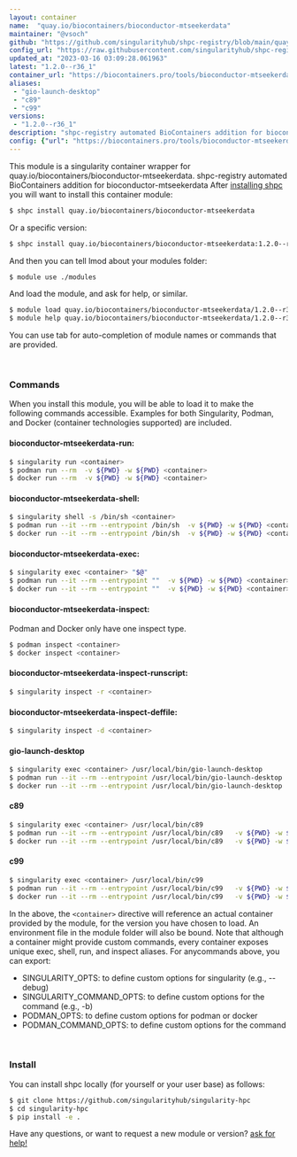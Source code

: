 ```yaml
---
layout: container
name:  "quay.io/biocontainers/bioconductor-mtseekerdata"
maintainer: "@vsoch"
github: "https://github.com/singularityhub/shpc-registry/blob/main/quay.io/biocontainers/bioconductor-mtseekerdata/container.yaml"
config_url: "https://raw.githubusercontent.com/singularityhub/shpc-registry/main/quay.io/biocontainers/bioconductor-mtseekerdata/container.yaml"
updated_at: "2023-03-16 03:09:28.061963"
latest: "1.2.0--r36_1"
container_url: "https://biocontainers.pro/tools/bioconductor-mtseekerdata"
aliases:
 - "gio-launch-desktop"
 - "c89"
 - "c99"
versions:
 - "1.2.0--r36_1"
description: "shpc-registry automated BioContainers addition for bioconductor-mtseekerdata"
config: {"url": "https://biocontainers.pro/tools/bioconductor-mtseekerdata", "maintainer": "@vsoch", "description": "shpc-registry automated BioContainers addition for bioconductor-mtseekerdata", "latest": {"1.2.0--r36_1": "sha256:73433d39eefb0b020097a69f7063a802c96c29566303daf148795b4923b14131"}, "tags": {"1.2.0--r36_1": "sha256:73433d39eefb0b020097a69f7063a802c96c29566303daf148795b4923b14131"}, "docker": "quay.io/biocontainers/bioconductor-mtseekerdata", "aliases": {"gio-launch-desktop": "/usr/local/bin/gio-launch-desktop", "c89": "/usr/local/bin/c89", "c99": "/usr/local/bin/c99"}}
---
```


This module is a singularity container wrapper for quay.io/biocontainers/bioconductor-mtseekerdata.
shpc-registry automated BioContainers addition for bioconductor-mtseekerdata
After [installing shpc](#install) you will want to install this container module:


```bash
$ shpc install quay.io/biocontainers/bioconductor-mtseekerdata
```

Or a specific version:

```bash
$ shpc install quay.io/biocontainers/bioconductor-mtseekerdata:1.2.0--r36_1
```

And then you can tell lmod about your modules folder:

```bash
$ module use ./modules
```

And load the module, and ask for help, or similar.

```bash
$ module load quay.io/biocontainers/bioconductor-mtseekerdata/1.2.0--r36_1
$ module help quay.io/biocontainers/bioconductor-mtseekerdata/1.2.0--r36_1
```

You can use tab for auto-completion of module names or commands that are provided.

<br>

### Commands

When you install this module, you will be able to load it to make the following commands accessible.
Examples for both Singularity, Podman, and Docker (container technologies supported) are included.

#### bioconductor-mtseekerdata-run:

```bash
$ singularity run <container>
$ podman run --rm  -v ${PWD} -w ${PWD} <container>
$ docker run --rm  -v ${PWD} -w ${PWD} <container>
```

#### bioconductor-mtseekerdata-shell:

```bash
$ singularity shell -s /bin/sh <container>
$ podman run --it --rm --entrypoint /bin/sh  -v ${PWD} -w ${PWD} <container>
$ docker run --it --rm --entrypoint /bin/sh  -v ${PWD} -w ${PWD} <container>
```

#### bioconductor-mtseekerdata-exec:

```bash
$ singularity exec <container> "$@"
$ podman run --it --rm --entrypoint ""  -v ${PWD} -w ${PWD} <container> "$@"
$ docker run --it --rm --entrypoint ""  -v ${PWD} -w ${PWD} <container> "$@"
```

#### bioconductor-mtseekerdata-inspect:

Podman and Docker only have one inspect type.

```bash
$ podman inspect <container>
$ docker inspect <container>
```

#### bioconductor-mtseekerdata-inspect-runscript:

```bash
$ singularity inspect -r <container>
```

#### bioconductor-mtseekerdata-inspect-deffile:

```bash
$ singularity inspect -d <container>
```


#### gio-launch-desktop

```bash
$ singularity exec <container> /usr/local/bin/gio-launch-desktop
$ podman run --it --rm --entrypoint /usr/local/bin/gio-launch-desktop   -v ${PWD} -w ${PWD} <container> -c " $@"
$ docker run --it --rm --entrypoint /usr/local/bin/gio-launch-desktop   -v ${PWD} -w ${PWD} <container> -c " $@"
```


#### c89

```bash
$ singularity exec <container> /usr/local/bin/c89
$ podman run --it --rm --entrypoint /usr/local/bin/c89   -v ${PWD} -w ${PWD} <container> -c " $@"
$ docker run --it --rm --entrypoint /usr/local/bin/c89   -v ${PWD} -w ${PWD} <container> -c " $@"
```


#### c99

```bash
$ singularity exec <container> /usr/local/bin/c99
$ podman run --it --rm --entrypoint /usr/local/bin/c99   -v ${PWD} -w ${PWD} <container> -c " $@"
$ docker run --it --rm --entrypoint /usr/local/bin/c99   -v ${PWD} -w ${PWD} <container> -c " $@"
```



In the above, the `<container>` directive will reference an actual container provided
by the module, for the version you have chosen to load. An environment file in the
module folder will also be bound. Note that although a container
might provide custom commands, every container exposes unique exec, shell, run, and
inspect aliases. For anycommands above, you can export:

 - SINGULARITY_OPTS: to define custom options for singularity (e.g., --debug)
 - SINGULARITY_COMMAND_OPTS: to define custom options for the command (e.g., -b)
 - PODMAN_OPTS: to define custom options for podman or docker
 - PODMAN_COMMAND_OPTS: to define custom options for the command

<br>

### Install

You can install shpc locally (for yourself or your user base) as follows:

```bash
$ git clone https://github.com/singularityhub/singularity-hpc
$ cd singularity-hpc
$ pip install -e .
```

Have any questions, or want to request a new module or version? [ask for help!](https://github.com/singularityhub/singularity-hpc/issues)